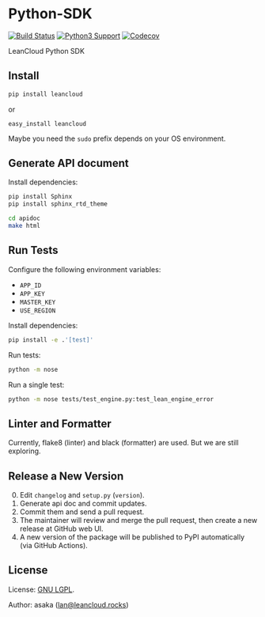 # Python-SDK

[![Build Status](https://travis-ci.org/leancloud/python-sdk.svg?branch=master)](https://travis-ci.org/leancloud/python-sdk) [![Python3 Support](https://caniusepython3.com/project/leancloud-sdk.svg)](https://caniusepython3.com/project/leancloud-sdk) [![Codecov](https://img.shields.io/codecov/c/github/leancloud/python-sdk.svg)](https://codecov.io/gh/leancloud/python-sdk)

LeanCloud Python SDK

## Install

```bash
pip install leancloud
```

or

```
easy_install leancloud
```

Maybe you need the `sudo` prefix depends on your OS environment.

## Generate API document

Install dependencies:

```sh
pip install Sphinx
pip install sphinx_rtd_theme
```

```sh
cd apidoc
make html
```

## Run Tests

Configure the following environment variables:

- `APP_ID`
- `APP_KEY`
- `MASTER_KEY`
- `USE_REGION`

Install dependencies:

```sh
pip install -e .'[test]'
```

Run tests:

```sh
python -m nose
```

Run a single test:

```sh
python -m nose tests/test_engine.py:test_lean_engine_error
```

## Linter and Formatter

Currently, flake8 (linter) and black (formatter) are used.
But we are still exploring.

## Release a New Version

0. Edit `changelog` and `setup.py` (`version`).
1. Generate api doc and commit updates.
2. Commit them and send a pull request.
3. The maintainer will review and merge the pull request, then create a new release at GitHub web UI.
4. A new version of the package will be published to PyPI automatically (via GitHub Actions).

## License

License: [GNU LGPL](https://www.gnu.org/licenses/lgpl.html).

Author: asaka (lan@leancloud.rocks)
